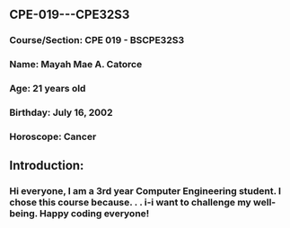 ## CPE-019---CPE32S3

### Course/Section: CPE 019 - BSCPE32S3 
### Name: Mayah Mae A. Catorce
### Age: 21 years old
### Birthday: July 16, 2002
### Horoscope: Cancer

## Introduction:
### Hi everyone, I am a 3rd year Computer Engineering student. I chose this course because. . . i-i want to challenge my well-being. Happy coding everyone! 


